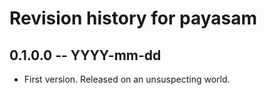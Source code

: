 # Revision history for payasam

## 0.1.0.0 -- YYYY-mm-dd

* First version. Released on an unsuspecting world.
